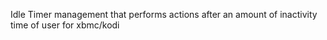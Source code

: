 Idle Timer management that performs actions after an amount of inactivity time of user for xbmc/kodi
